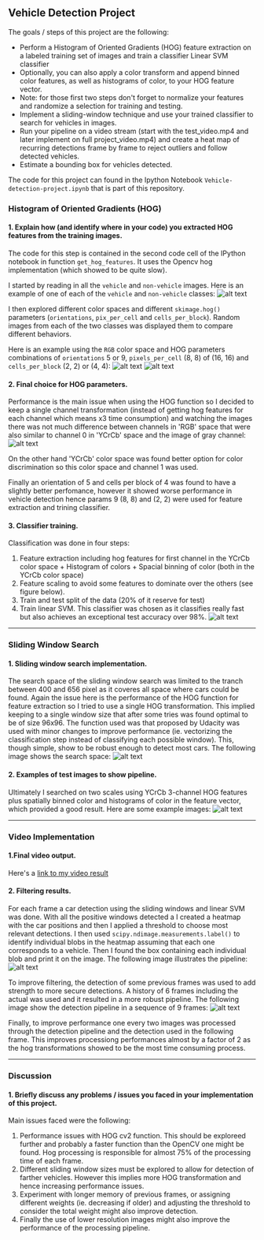 ## Vehicle Detection Project

The goals / steps of this project are the following:

* Perform a Histogram of Oriented Gradients (HOG) feature extraction on a labeled training set of images and train a classifier Linear SVM classifier
* Optionally, you can also apply a color transform and append binned color features, as well as histograms of color, to your HOG feature vector. 
* Note: for those first two steps don't forget to normalize your features and randomize a selection for training and testing.
* Implement a sliding-window technique and use your trained classifier to search for vehicles in images.
* Run your pipeline on a video stream (start with the test_video.mp4 and later implement on full project_video.mp4) and create a heat map of recurring detections frame by frame to reject outliers and follow detected vehicles.
* Estimate a bounding box for vehicles detected.

The code for this project can found in the Ipython Notebook `Vehicle-detection-project.ipynb` that is part of this repository.

[//]: # (Image References)
[image1]: ./report-images/car-notcar-example.png
[image2]: ./report-images/car-hog-features.png
[image3]: ./report-images/not-car-hog-features.png
[image4]: ./report-images/color-space-hog-features.png
[image5]: ./report-images/car-notcar-normalize-features.png
[image6]: ./report-images/sliding-window.png
[image7]: ./report-images/car-detection.png
[image8]: ./report-images/detection-pipeline.png
[image9]: ./report-images/pipeline-in-sequence.png
[video1]: ./project_video.mp4


### Histogram of Oriented Gradients (HOG)

#### 1. Explain how (and identify where in your code) you extracted HOG features from the training images.

The code for this step is contained in the second code cell of the IPython notebook in function `get_hog_features`. It uses the Opencv hog implementation (which showed to be quite slow).

I started by reading in all the `vehicle` and `non-vehicle` images.  Here is an example of one of each of the `vehicle` and `non-vehicle` classes:
![alt text][image1]

I then explored different color spaces and different `skimage.hog()` parameters (`orientations`, `pix_per_cell` and `cells_per_block`). Random images from each of the two classes was displayed them to compare different behaviors.

Here is an example using the `RGB` color space and HOG parameters combinations of `orientations` 5 or 9, `pixels_per_cell` (8, 8) of (16, 16) and `cells_per_block` (2, 2) or (4, 4):
![alt text][image2]
![alt text][image3]

#### 2. Final choice for HOG parameters.

Performance is the main issue when using the HOG function so I decided to keep a single channel transformation (instead of getting hog features for each channel which means x3 time consumption) and watching the images there was not much difference between channels in 'RGB' space that were also similar to channel 0 in 'YCrCb' space and the image of gray channel:
![alt text][image4]

On the other hand 'YCrCb' color space was found better option for color discrimination so this color space and channel 1 was used.

Finally an orientation of 5 and cells per block of 4 was found to have a slightly better perfomance, however it showed worse performance in vehicle detection hence params 9 (8, 8) and (2, 2) were used for feature extraction and trining classifier.

#### 3. Classifier training.

Classification was done in four steps:
1. Feature extraction including hog features for first channel in the YCrCb color space + Histogram of colors + Spacial binning of color (both in the YCrCb color space)
2. Feature scaling to avoid some features to dominate over the others (see figure below).
3. Train and test split of the data (20% of it reserve for test)
4. Train linear SVM. This classifier was chosen as it classifies really fast but also achieves an exceptional test accuracy over 98%.
![alt text][image5]

---

### Sliding Window Search

#### 1. Sliding window search implementation.

The search space of the sliding window search was limited to the tranch between 400 and 656 pixel as it coveres all space where cars could be found.
Again the issue here is the performance of the HOG function for feature extraction so I tried to use a single HOG transformation. This implied keeping to a single window size that after some tries was found optimal to be of size 96x96.
The function used was that proposed by Udacity was used with minor changes to improve performance (ie. vectorizing the classification step instead of classifying each possible window).
This, though simple, show to be robust enough to detect most cars. The following image shows the search space:
![alt text][image6]

#### 2. Examples of test images to show pipeline.

Ultimately I searched on two scales using YCrCb 3-channel HOG features plus spatially binned color and histograms of color in the feature vector, which provided a good result. Here are some example images:
![alt text][image7]

---

### Video Implementation

#### 1.Final video output. 
Here's a [link to my video result](./result.mp4)


#### 2. Filtering results.

For each frame a car detection using the sliding windows and linear SVM was done. With all the positive windows detected a I created a heatmap with the car positions and then I applied a threshold to choose most relevant detections. I then used `scipy.ndimage.measurements.label()` to identify individual blobs in the heatmap assuming that each one corresponds to a vehicle. Then I found the box containing each individual blob and print it on the image. The following image illustrates the pipeline:
![alt text][image8]

To improve filtering, the detection of some previous frames was used to add strength to more secure detections. A history of 6 frames including the actual was used and it resulted in a more robust pipeline. The following image show the detection pipeline in a sequence of 9 frames:
![alt text][image9]

Finally, to improve performance one every two images was processed through the detection pipeline and the detection used in the following frame. This improves processiong performances almost by a factor of 2 as the hog transformations showed to be the most time consuming process. 

---

### Discussion

#### 1. Briefly discuss any problems / issues you faced in your implementation of this project. 

Main issues faced were the following:
1. Performance issues with HOG cv2 function. This should be exploreed further and probably a faster function than the OpenCV one might be found. Hog processing is responsible for almost 75% of the processing time of each frame.
2. Different sliding window sizes must be explored to allow for detection of farther vehicles. However this implies more HOG transformation and hence increasing performance issues.
3. Experiment with longer memory of previous frames, or assigning different weights (ie. decreasing if older) and adjusting the threshold to consider the total weight might also improve detection.
4. Finally the use of lower resolution images might also improve the performance of the processing pipeline.

